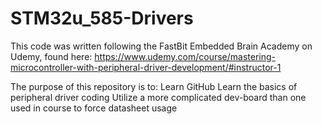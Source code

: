 # STM32u_585-Drivers
This code was written following the FastBit Embedded Brain Academy on Udemy, found here: https://www.udemy.com/course/mastering-microcontroller-with-peripheral-driver-development/#instructor-1

The purpose of this repository is to:
  Learn GitHub
  Learn the basics of peripheral driver coding
  Utilize a more complicated dev-board than one used in course to force datasheet usage
